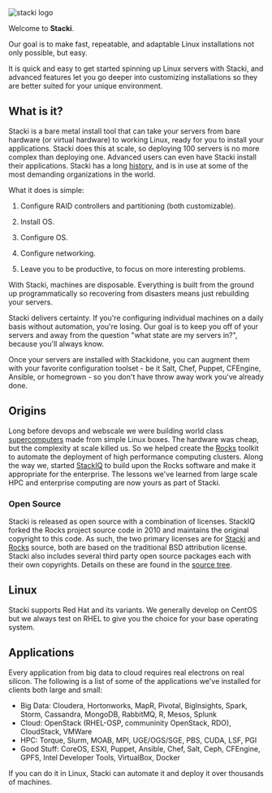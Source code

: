 ![stacki logo](https://github.com/StackIQ/stacki/blob/master/logo.png?raw=true)

Welcome to **Stacki**.

Our goal is to make fast, repeatable, and adaptable Linux installations not only possible, but easy.

It is quick and easy to get started spinning up Linux servers with
Stacki, and advanced features let you go deeper into
customizing installations so they are better suited for your unique environment.


## What is it?

Stacki is a bare metal install tool that can take your servers from bare hardware (or virtual hardware) to working Linux, ready for you to install your applications.
Stacki does this at scale, so deploying 100 servers is no more complex than deploying one.
Advanced users can even have Stacki install their applications.
Stacki has a long [history](#origins), and is in use at some of the most demanding organizations in the world.

What it does is simple:

1. Configure RAID controllers and partitioning (both customizable).

2. Install OS.

3. Configure OS.

4. Configure networking.

5. Leave you to be productive, to focus on more interesting problems.

With Stacki, machines are disposable.
Everything is built from the ground up programmatically so recovering from disasters means just rebuilding your servers.

Stacki delivers certainty. If you're configuring individual machines on a daily basis without automation, you're losing. Our goal is to keep you off of your servers and away from the question "what state are my servers in?", because you'll always know.

Once your servers are installed with Stackidone, you can augment them with your favorite configuration toolset - be it Salt, Chef, Puppet, CFEngine, Ansible, or homegrown - so you don't have throw away work you've already done. 


## Origins

Long before devops and webscale we were building world class [supercomputers](http://www.sdsc.edu) made from simple Linux boxes.
The hardware was cheap, but the complexity at scale killed us.
So we helped create the [Rocks](http://www.rocksclusters.org) toolkit to automate the deployment of high performance computing clusters.
Along the way we, started [StackIQ](http://www.stackiq.com) to build upon the Rocks software and make it appropriate for the enterprise.
The lessons we've learned from large scale HPC and enterprise computing are now yours as part of Stacki.

### Open Source<a name="license"></a>

Stacki is released as open source with a combination of licenses.
StackIQ forked the Rocks project source code in 2010 and maintains the original copyright to this code.
As such, the two primary licenses are for [Stacki](Stacki-License) and [Rocks](Rocks-license) source,
both are based on the traditional BSD attribution license.
Stacki also includes several third party open source packages each with their own copyrights.
Details on these are found in the [source tree](https://github.com/StackIQ/stacki).


## Linux

Stacki supports Red Hat and its variants.
We generally develop on CentOS but we always test on RHEL to give you the choice for your base operating system.

## Applications

Every application from big data to cloud requires real electrons on real
silicon.
The following is a list of some of the applications we've installed for
clients both large and small:

* Big Data: Cloudera, Hortonworks, MapR, Pivotal, BigInsights, Spark, Storm, Cassandra, MongoDB, RabbitMQ, R, Mesos, Splunk
* Cloud: OpenStack (RHEL-OSP, communinity OpenStack, RDO), CloudStack, VMWare
* HPC: Torque, Slurm, MOAB, MPI, UGE/OGS/SGE, PBS, CUDA, LSF, PGI
* Good Stuff: CoreOS, ESXI, Puppet, Ansible, Chef, Salt, Ceph, CFEngine, GPFS, Intel Developer Tools, VirtualBox, Docker

If you can do it in Linux, Stacki can automate it and deploy it over thousands
of machines. 

